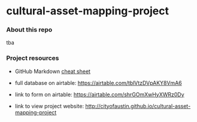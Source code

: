 # cultural-asset-mapping-project

### About this repo
tba


### Project resources
- GitHub Markdown [cheat sheet](https://github.com/adam-p/markdown-here/wiki/Markdown-Cheatsheet)
- full database on airtable: https://airtable.com/tblVtzDVpAKY8VmA6
- link to form on airtable: https://airtable.com/shrGOmXwHyXWRz0Dy

- link to view project website: http://cityofaustin.github.io/cultural-asset-mapping-project
